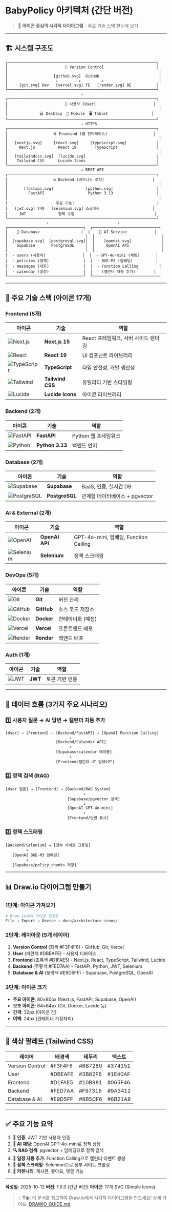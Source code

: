 # BabyPolicy 아키텍처 (간단 버전)

> 📌 **아이콘 중심의 시각적 다이어그램** - 주요 기술 스택 한눈에 보기

---

## 🏗️ 시스템 구조도

```
┌─────────────────────────────────────────────────────────────────┐
│                         🔄 Version Control                       │
│                                                                  │
│                    [github.svg]  GitHub                          │
│                     ↓         ↓         ↓                        │
│     [git.svg] Dev   [vercel.svg] FE   [render.svg] BE           │
└─────────────────────────────────────────────────────────────────┘
                                 ↓
┌─────────────────────────────────────────────────────────────────┐
│                         👤 사용자 (User)                         │
│                                                                  │
│              💻 Desktop  📱 Mobile  🖥️ Tablet                   │
└─────────────────────────────────────────────────────────────────┘
                                 ↓ HTTPS
┌─────────────────────────────────────────────────────────────────┐
│                    🌐 Frontend (웹 인터페이스)                    │
│                                                                  │
│   [nextjs.svg]     [react.svg]     [typescript.svg]             │
│     Next.js          React 19        TypeScript                 │
│                                                                  │
│   [tailwindcss.svg]  [lucide.svg]                               │
│    Tailwind CSS      Lucide Icons                               │
└─────────────────────────────────────────────────────────────────┘
                                 ↓ REST API
┌─────────────────────────────────────────────────────────────────┐
│                    ⚙️ Backend (비즈니스 로직)                     │
│                                                                  │
│       [fastapi.svg]              [python.svg]                   │
│         FastAPI                   Python 3.13                   │
│                                                                  │
│                     주요 기능:                                    │
│   [jwt.svg] 인증   [selenium.svg] 스크래핑                       │
│     JWT              정책 수집                                   │
└─────────────────────────────────────────────────────────────────┘
                  ↓                              ↓
┌─────────────────────────────────┐  ┌─────────────────────────────┐
│    💾 Database                  │  │    🤖 AI Service            │
│                                  │  │                             │
│  [supabase.svg]  [postgresql.svg]│  │    [openai.svg]             │
│    Supabase       PostgreSQL     │  │     OpenAI API              │
│                                  │  │                             │
│  - users (사용자)                │  │  - GPT-4o-mini (채팅)       │
│  - policies (정책)               │  │  - BGE-M3 (임베딩)          │
│  - messages (대화)               │  │  - Function Calling         │
│  - calendar (일정)               │  │    (캘린더 자동 추가)        │
└─────────────────────────────────┘  └─────────────────────────────┘
```

---

## 🎯 주요 기술 스택 (아이콘 17개)

### Frontend (5개)
| 아이콘 | 기술 | 역할 |
|--------|------|------|
| ![Next.js](../../architecture-icons/nextjs.svg) | **Next.js 15** | React 프레임워크, 서버 사이드 렌더링 |
| ![React](../../architecture-icons/react.svg) | **React 19** | UI 컴포넌트 라이브러리 |
| ![TypeScript](../../architecture-icons/typescript.svg) | **TypeScript** | 타입 안전성, 개발 생산성 |
| ![Tailwind](../../architecture-icons/tailwindcss.svg) | **Tailwind CSS** | 유틸리티 기반 스타일링 |
| ![Lucide](../../architecture-icons/lucide.svg) | **Lucide Icons** | 아이콘 라이브러리 |

### Backend (2개)
| 아이콘 | 기술 | 역할 |
|--------|------|------|
| ![FastAPI](../../architecture-icons/fastapi.svg) | **FastAPI** | Python 웹 프레임워크 |
| ![Python](../../architecture-icons/python.svg) | **Python 3.13** | 백엔드 언어 |

### Database (2개)
| 아이콘 | 기술 | 역할 |
|--------|------|------|
| ![Supabase](../../architecture-icons/supabase.svg) | **Supabase** | BaaS, 인증, 실시간 DB |
| ![PostgreSQL](../../architecture-icons/postgresql.svg) | **PostgreSQL** | 관계형 데이터베이스 + pgvector |

### AI & External (2개)
| 아이콘 | 기술 | 역할 |
|--------|------|------|
| ![OpenAI](../../architecture-icons/openai.svg) | **OpenAI API** | GPT-4o-mini, 임베딩, Function Calling |
| ![Selenium](../../architecture-icons/selenium.svg) | **Selenium** | 정책 스크래핑 |

### DevOps (5개)
| 아이콘 | 기술 | 역할 |
|--------|------|------|
| ![Git](../../architecture-icons/git.svg) | **Git** | 버전 관리 |
| ![GitHub](../../architecture-icons/github.svg) | **GitHub** | 소스 코드 저장소 |
| ![Docker](../../architecture-icons/docker.svg) | **Docker** | 컨테이너화 (예정) |
| ![Vercel](../../architecture-icons/vercel.svg) | **Vercel** | 프론트엔드 배포 |
| ![Render](../../architecture-icons/render.svg) | **Render** | 백엔드 배포 |

### Auth (1개)
| 아이콘 | 기술 | 역할 |
|--------|------|------|
| ![JWT](../../architecture-icons/jwt.svg) | **JWT** | 토큰 기반 인증 |

---

## 🔄 데이터 흐름 (3가지 주요 시나리오)

### 1️⃣ 사용자 질문 → AI 답변 → 캘린더 자동 추가
```
[User] → [Frontend] → [Backend/FastAPI] → [OpenAI Function Calling]
                            ↓
                      [Backend/Calendar API]
                            ↓
                      [Supabase/calendar 테이블]
                            ↓
                      [Frontend/캘린더 UI 업데이트]
```

### 2️⃣ 정책 검색 (RAG)
```
[User 질문] → [Frontend] → [Backend/RAG System]
                                  ↓
                           [Supabase/pgvector 검색]
                                  ↓
                           [OpenAI GPT-4o-mini]
                                  ↓
                           [Frontend/답변 표시]
```

### 3️⃣ 정책 스크래핑
```
[Backend/Selenium] → [정부 사이트 크롤링]
         ↓
   [OpenAI BGE-M3 임베딩]
         ↓
   [Supabase/policy_chunks 저장]
```

---

## 📊 Draw.io 다이어그램 만들기

### 1단계: 아이콘 가져오기
```bash
# Draw.io에서 아이콘 임포트
File → Import → Device → docs/architecture-icons/
```

### 2단계: 레이아웃 (5개 레이어)
1. **Version Control** (회색 #F3F4F6) - GitHub, Git, Vercel
2. **User** (파란색 #DBEAFE) - 사용자 디바이스
3. **Frontend** (초록색 #D1FAE5) - Next.js, React, TypeScript, Tailwind, Lucide
4. **Backend** (주황색 #FED7AA) - FastAPI, Python, JWT, Selenium
5. **Database & AI** (보라색 #E9D5FF) - Supabase, PostgreSQL, OpenAI

### 3단계: 아이콘 크기
- **주요 아이콘**: 80×80px (Next.js, FastAPI, Supabase, OpenAI)
- **보조 아이콘**: 64×64px (Git, Docker, Lucide 등)
- **간격**: 32px (아이콘 간)
- **여백**: 24px (컨테이너 가장자리)

---

## 🎨 색상 팔레트 (Tailwind CSS)

| 레이어 | 배경색 | 테두리 | 텍스트 |
|--------|--------|--------|--------|
| Version Control | #F3F4F6 | #6B7280 | #374151 |
| User | #DBEAFE | #3B82F6 | #1E40AF |
| Frontend | #D1FAE5 | #10B981 | #065F46 |
| Backend | #FED7AA | #F97316 | #9A3412 |
| Database & AI | #E9D5FF | #8B5CF6 | #6B21A8 |

---

## ✅ 주요 기능 요약

1. **🔐 인증**: JWT 기반 사용자 인증
2. **💬 AI 채팅**: OpenAI GPT-4o-mini로 정책 상담
3. **🔍 RAG 검색**: pgvector + 임베딩으로 정책 검색
4. **📅 일정 자동 추가**: Function Calling으로 캘린더 이벤트 생성
5. **📰 정책 스크래핑**: Selenium으로 정부 사이트 크롤링
6. **👥 커뮤니티**: 게시판, 좋아요, 댓글 기능

---

**작성일**: 2025-10-12
**버전**: 1.0.0 (간단 버전)
**아이콘**: 17개 SVG (Simple Icons)

> 💡 **Tip**: 이 문서를 참고하여 Draw.io에서 시각적 다이어그램을 만드세요!
> 상세 가이드: [DRAWIO_GUIDE.md](./DRAWIO_GUIDE.md)
